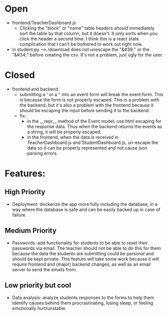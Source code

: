 # Open
- frontend/TeacherDashboard.js
    - Clicking the "block" or "name" table headers *should* immediately sort the table by that column, but it doesn't.  It only sorts when you click the header a second time. I think this is a react state complication that I can't be bothered to work out right now.
- in student.py --> /download does not unescape the "&\#39;" or the "&\#34;" before creating the csv. It's not a problem, just ugly for the user.
# Closed
- frontend and backend
    - submitting a ' or a " into an event form will break the event form.  This is because the form is not properly escaped.  This is a problem with the backend, but it's also a problem with the frontend because it should be escaping the input before sending it to the backend. 
    - fix: 
        - in the \_\_repr\_\_ method of the Event model, use html escaping for the response data. Thus when the backend returns the events as a string, it will be properly escaped.
        - in the frontend, when the data is received in TeacherDashboard.js and StudentDashboard.js, un-escape the data so it can be properly represented and not cause json parsing errors.



# Features:
## High Priority
- Deployment: dockerize the app more fully including the database, in a way where the database is safe and can be easily backed up in case of failure.

## Medium Priority
- Passwords: add functionality for students to be able to reset their passwords via email. The teacher should not be able to do this for them because the data the students are submitting could be personal and should be kept private. This feature will take some work because it will require frontend and (major) backend changes, as well as an email server to send the emails from.

## Low priority but cool
- Data analysis: analyze students responses to the forms to help them identify causes behind them procrastinating, losing sleep, or feeling emotionally hurt/unstable.